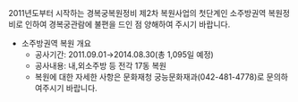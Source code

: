 2011년도부터 시작하는 경복궁복원정비 제2차 복원사업의 첫단계인 소주방권역 복원정비로 인하여 경복궁관람에 불편을 드인 점 양해하여 주시기 바랍니다.

- 소주방권역 복원 개요
  - 공사기간: 2011.09.01→2014.08.30(총 1,095일 예정)
  - 공사내용: 내,외소주방 등 전각 17동 복원
  - 복원에 대한 자세한 사항은 문화재청 궁능문화재과(042-481-4778)로 문의하여주시기 바랍니다.
